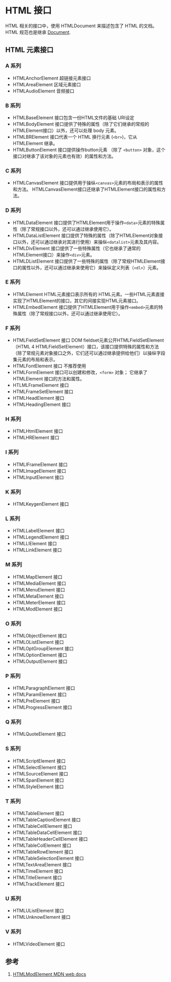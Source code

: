 # HTML 接口

HTML 相关的接口中，使用 HTMLDocument 来描述包含了 HTML 的文档。HTML 规范也是继承 [Document](./Document.md).

## HTML 元素接口

### A 系列

- HTMLAnchorElement 超链接元素接口
- HTMLAreaElement 区域元素接口
- HTMLAudioElement 音频接口

### B 系列

- HTMLBaseElement 接口包含一份HTML文件的基础 URI设定
- HTMLBodyElement 接口提供了特殊的属性（除了它们继承的常规的HTMLElement接口）以外，还可以处理 body 元素。
- HTMLBRElement 接口代表一个 HTML 换行元素 (`<br>`)，它从 HTMLElement 继承。
- HTMLButtonElement 接口提供操作button元素 （除了 `<button>` 对象，这个接口对继承了该对象的元素也有效）的属性和方法。

### C 系列

- HTMLCanvasElement 接口提供用于操纵`<canvas>`元素的布局和表示的属性和方法。 HTMLCanvasElement接口还继承了HTMLElement接口的属性和方法。

### D 系列

- HTMLDataElement 接口提供了HTMLElement用于操作`<data>`元素的特殊属性（除了常规接口以外，还可以通过继承使用它）。
- HTMLDataListElement 接口提供了特殊的属性（除了HTMLElement对象接口以外，还可以通过继承对其进行使用）来操纵`<datalist>`元素及其内容。
- HTMLDivElement 接口提供了一些特殊属性（它也继承了通常的HTMLElement接口）来操作`<div>`元素。
- HTMLDListElement 接口提供了一些特殊的属性（除了常规HTMLElement接口的属性以外，还可以通过继承来使用它）来操纵定义列表（`<dl>`）元素。

### E 系列

- HTMLElement HTML元素接口表示所有的 HTML元素。一些HTML元素直接实现了HTMLElement的接口，其它的间接实现HTML元素接口。
- HTMLEmbedElement 接口提供了HTMLElement用于操作`<embed>`元素的特殊属性（除了常规接口以外，还可以通过继承使用它）。

### F 系列

- HTMLFieldSetElement 接口 DOM fieldset元素公开HTMLFieldSetElement   （HTML 4 HTMLFieldSetElement）接口，该接口提供特殊的属性和方法（除了常规元素对象接口之外，它们还可以通过继承提供给他们）以操纵字段集元素的布局和表示。
- HTMLFontElement 接口 不推荐使用
- HTMLFormElement 接口可以创建和修改，`<form>` 对象； 它继承了 HTMLElement 接口的方法和属性。
- HTLMLFrameElement 接口
- HTMLFrameSetElement 接口
- HTMLHeadElement 接口
- HTMLHeadingElement 接口

### H 系列

- HTMLHtmlElement 接口
- HTMLHRElement 接口

### I 系列

- HTMLIFrameElement 接口
- HTMLImageElement 接口
- HTMLInputElement 接口

### K 系列

- HTMLKeygenElement 接口

### L 系列

- HTMLLabelElement 接口
- HTMLLegendElement 接口
- HTMLLIElement 接口
- HTMLLinkElement 接口

### M 系列

- HTMLMapElement 接口
- HTMLMediaElement 接口
- HTMLMenuElement 接口
- HTMLMetaElement 接口
- HTMLMeterElement 接口
- HTMLModElement 接口

### O 系列

- HTMLObjectElement 接口
- HTMLOListElement 接口
- HTMLOptGroupElement  接口
- HTMLOptionElement 接口
- HTMLOutputElement 接口

### P 系列

- HTMLParagraphElement 接口
- HTMLParamElement 接口
- HTMLPreElement 接口
- HTMLProgressElement 接口

### Q 系列

- HTMLQuoteElement 接口

### S 系列

- HTMLScriptElement 接口
- HTMLSelectElement 接口
- HTMLSourceElement 接口
- HTMLSpanElement 接口
- HTMLStyleElement 接口

### T 系列 

- HTMLTableElement 接口
- HTMLTableCaptionElement 接口
- HTMLTableCellElement 接口
- HTMLTableDataCellElement 接口
- HTMLTableHeaderCellElement 接口
- HTMLTableColElement 接口
- HTMLTableRowElement 接口
- HTMLTableSelectionElement 接口
- HTMLTextAreaElement 接口
- HTMLTimeElement 接口
- HTMLTitleElement 接口
- HTMLTrackElement 接口

### U 系列

- HTMLUListElement 接口
- HTMLUnknowElement 接口

### V 系列

- HTMLVideoElement 接口

## 参考

1. [HTMLModElement MDN web docs](https://developer.mozilla.org/en-US/docs/Web/API/HTMLModElement)
